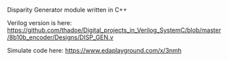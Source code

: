 Disparity Generator module written in C++ 

Verilog version is here:
https://github.com/thadoe/Digital_projects_in_Verilog_SystemC/blob/master/8b10b_encoder/Designs/DISP_GEN.v

Simulate code here:
https://www.edaplayground.com/x/3nmh
